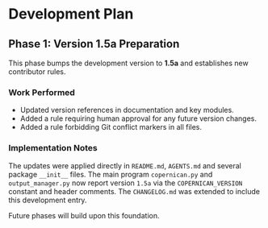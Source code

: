 <!-- DEV NOTE (v1.5a): Created plan document and completed Phase 1 tasks. -->
# Development Plan

## Phase 1: Version 1.5a Preparation
This phase bumps the development version to **1.5a** and establishes new
contributor rules.

### Work Performed
- Updated version references in documentation and key modules.
- Added a rule requiring human approval for any future version changes.
- Added a rule forbidding Git conflict markers in all files.

### Implementation Notes
The updates were applied directly in `README.md`, `AGENTS.md` and several
package `__init__` files. The main program `copernican.py` and
`output_manager.py` now report version `1.5a` via the `COPERNICAN_VERSION`
constant and header comments. The `CHANGELOG.md` was extended to include this
development entry.

Future phases will build upon this foundation.
